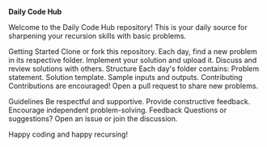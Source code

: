 **Daily Code Hub**

Welcome to the Daily Code Hub repository! This is your daily source for sharpening your recursion skills with basic problems.

Getting Started
Clone or fork this repository.
Each day, find a new problem in its respective folder.
Implement your solution and upload it.
Discuss and review solutions with others.
Structure
Each day's folder contains:
Problem statement.
Solution template.
Sample inputs and outputs.
Contributing
Contributions are encouraged! Open a pull request to share new problems.

Guidelines
Be respectful and supportive.
Provide constructive feedback.
Encourage independent problem-solving.
Feedback
Questions or suggestions? Open an issue or join the discussion.

Happy coding and happy recursing!
